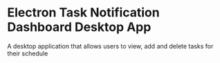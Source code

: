 # Electron Task Notification Dashboard Desktop App
A desktop application that allows users to view, add and delete tasks for their schedule

